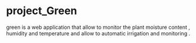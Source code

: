 # project_Green
green is a web application that allow to monitor the plant moisture content , humidity and temperature and allow to automatic irrigation and monitoring .
